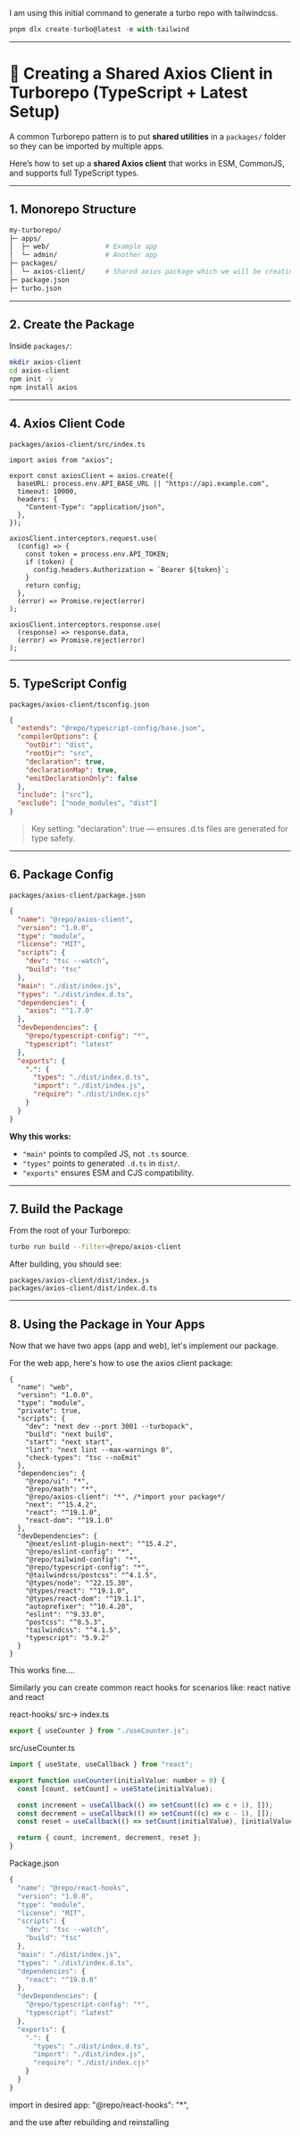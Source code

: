 I am using this initial command to generate a turbo repo with tailwindcss.

```jsx
pnpm dlx create-turbo@latest -e with-tailwind
```

---

# 🚀 Creating a Shared Axios Client in Turborepo (TypeScript + Latest Setup)

A common Turborepo pattern is to put **shared utilities** in a `packages/` folder so they can be imported by multiple apps.

Here’s how to set up a **shared Axios client** that works in ESM, CommonJS, and supports full TypeScript types.

---

## **1. Monorepo Structure**

```bash
my-turborepo/
├─ apps/
│  ├─ web/              # Example app
│  └─ admin/            # Another app
├─ packages/
│  └─ axios-client/     # Shared axios package which we will be creating
├─ package.json
├─ turbo.json

```

---

## **2. Create the Package**

Inside `packages/`:

```bash
mkdir axios-client
cd axios-client
npm init -y
npm install axios

```

---

## **4. Axios Client Code**

`packages/axios-client/src/index.ts`

```tsx
import axios from "axios";

export const axiosClient = axios.create({
  baseURL: process.env.API_BASE_URL || "https://api.example.com",
  timeout: 10000,
  headers: {
    "Content-Type": "application/json",
  },
});

axiosClient.interceptors.request.use(
  (config) => {
    const token = process.env.API_TOKEN;
    if (token) {
      config.headers.Authorization = `Bearer ${token}`;
    }
    return config;
  },
  (error) => Promise.reject(error)
);

axiosClient.interceptors.response.use(
  (response) => response.data,
  (error) => Promise.reject(error)
);

```

---

## **5. TypeScript Config**

`packages/axios-client/tsconfig.json`

```json
{
  "extends": "@repo/typescript-config/base.json",
  "compilerOptions": {
    "outDir": "dist",
    "rootDir": "src",
    "declaration": true,
    "declarationMap": true,
    "emitDeclarationOnly": false
  },
  "include": ["src"],
  "exclude": ["node_modules", "dist"]
}

```

> Key setting: "declaration": true — ensures .d.ts files are generated for type safety.
> 

---

## **6. Package Config**

`packages/axios-client/package.json`

```json
{
  "name": "@repo/axios-client",
  "version": "1.0.0",
  "type": "module",
  "license": "MIT",
  "scripts": {
    "dev": "tsc --watch",
    "build": "tsc"
  },
  "main": "./dist/index.js",
  "types": "./dist/index.d.ts",
  "dependencies": {
    "axios": "^1.7.0"
  },
  "devDependencies": {
    "@repo/typescript-config": "*",
    "typescript": "latest"
  },
  "exports": {
    ".": {
      "types": "./dist/index.d.ts",
      "import": "./dist/index.js",
      "require": "./dist/index.cjs"
    }
  }
}

```

**Why this works:**

- `"main"` points to compiled JS, not `.ts` source.
- `"types"` points to generated `.d.ts` in `dist/`.
- `"exports"` ensures ESM and CJS compatibility.

---

## **7. Build the Package**

From the root of your Turborepo:

```bash
turbo run build --filter=@repo/axios-client

```

After building, you should see:

```
packages/axios-client/dist/index.js
packages/axios-client/dist/index.d.ts

```

---

## 8. Using the Package in Your Apps

Now that we have two apps (app and web), let's implement our package.

For the web app, here's how to use the axios client package:

```
{
  "name": "web",
  "version": "1.0.0",
  "type": "module",
  "private": true,
  "scripts": {
    "dev": "next dev --port 3001 --turbopack",
    "build": "next build",
    "start": "next start",
    "lint": "next lint --max-warnings 0",
    "check-types": "tsc --noEmit"
  },
  "dependencies": {
    "@repo/ui": "*",
    "@repo/math": "*",
    "@repo/axios-client": "*", /*import your package*/
    "next": "^15.4.2",
    "react": "^19.1.0",
    "react-dom": "^19.1.0"
  },
  "devDependencies": {
    "@next/eslint-plugin-next": "^15.4.2",
    "@repo/eslint-config": "*",
    "@repo/tailwind-config": "*",
    "@repo/typescript-config": "*",
    "@tailwindcss/postcss": "^4.1.5",
    "@types/node": "^22.15.30",
    "@types/react": "^19.1.0",
    "@types/react-dom": "^19.1.1",
    "autoprefixer": "^10.4.20",
    "eslint": "^9.33.0",
    "postcss": "^8.5.3",
    "tailwindcss": "^4.1.5",
    "typescript": "5.9.2"
  }
}

```

This works fine….

Similarly you can create common react hooks for scenarios like: react native and react

react-hooks/
src→ index.ts

```jsx
export { useCounter } from "./useCounter.js";

```

src/useCounter.ts

```jsx
import { useState, useCallback } from "react";

export function useCounter(initialValue: number = 0) {
  const [count, setCount] = useState(initialValue);

  const increment = useCallback(() => setCount((c) => c + 1), []);
  const decrement = useCallback(() => setCount((c) => c - 1), []);
  const reset = useCallback(() => setCount(initialValue), [initialValue]);

  return { count, increment, decrement, reset };
}

```

Package.json

```jsx
{
  "name": "@repo/react-hooks",
  "version": "1.0.0",
  "type": "module",
  "license": "MIT",
  "scripts": {
    "dev": "tsc --watch",
    "build": "tsc"
  },
  "main": "./dist/index.js",
  "types": "./dist/index.d.ts",
  "dependencies": {
    "react": "^19.0.0"
  },
  "devDependencies": {
    "@repo/typescript-config": "*",
    "typescript": "latest"
  },
  "exports": {
    ".": {
      "types": "./dist/index.d.ts",
      "import": "./dist/index.js",
      "require": "./dist/index.cjs"
    }
  }
}

```

import in desired app:
  "@repo/react-hooks": "*",

and the use after rebuilding and reinstalling
